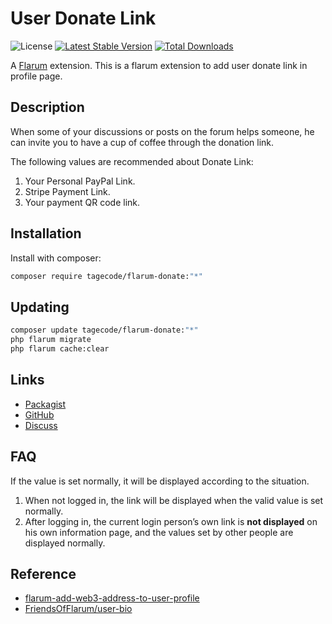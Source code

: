 # User Donate Link

![License](https://img.shields.io/badge/license-MIT-blue.svg) [![Latest Stable Version](https://img.shields.io/packagist/v/tagecode/flarum-donate.svg)](https://packagist.org/packages/tagecode/flarum-donate) [![Total Downloads](https://img.shields.io/packagist/dt/tagecode/flarum-donate.svg)](https://packagist.org/packages/tagecode/flarum-donate)

A [Flarum](http://flarum.org) extension. This is a flarum extension to add user donate link in profile page.

## Description

When some of your discussions or posts on the forum helps someone,
he can invite you to have a cup of coffee through the donation link.

The following values are recommended about Donate Link:
1. Your Personal PayPal Link.
2. Stripe Payment Link.
3. Your payment QR code link.

## Installation

Install with composer:

```sh
composer require tagecode/flarum-donate:"*"
```

## Updating

```sh
composer update tagecode/flarum-donate:"*"
php flarum migrate
php flarum cache:clear
```

## Links

- [Packagist](https://packagist.org/packages/tagecode/flarum-donate)
- [GitHub](https://github.com/tagecode/flarum-donate)
- [Discuss](https://discuss.flarum.org)

## FAQ

If the value is set normally, it will be displayed according to the situation.

1. When not logged in, the link will be displayed when the valid value is set normally.
2. After logging in, the current login person’s own link is **not displayed** on his own information page, and the values set by other people are displayed normally.

## Reference

- [flarum-add-web3-address-to-user-profile](https://www.sitepoint.com/flarum-add-web3-address-to-user-profile/)
- [FriendsOfFlarum/user-bio](https://github.com/FriendsOfFlarum/user-bio)
